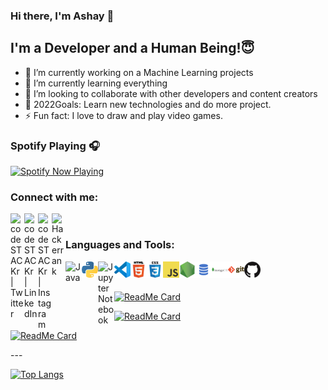 
<!-- head -->
<script src="https://tarptaeya.github.io/repo-card/repo-card.js"></script>
### Hi there, I'm Ashay :handshake:


## I'm a Developer and a Human Being!:innocent:
- 🔭 I’m currently working on a Machine Learning projects
- 🌱 I’m currently learning everything 
- 👯 I’m looking to collaborate with other developers and content creators
- 🥅 2022Goals: Learn new technologies and do more project.
- ⚡ Fun fact: I love to draw and play video games.


### Spotify Playing 🎧

[<img src="https://spotify-now-playing-zeta-topaz.vercel.app/api/spotify-playing" alt="Spotify Now Playing" width="350" />](https://open.spotify.com/playlist/6qSz3wGYu5bEqZ064MlN2u)

### Connect with me:


[<img align="left" alt="codeSTACKr | Twitter" width="22px" src="https://cdn.jsdelivr.net/npm/simple-icons@v3/icons/twitter.svg" />][twitter]
[<img align="left" alt="codeSTACKr | LinkedIn" width="22px" src="https://cdn.jsdelivr.net/npm/simple-icons@v3/icons/linkedin.svg" />][linkedin]
[<img align="left" alt="codeSTACKr | Instagram" width="22px" src="https://cdn.jsdelivr.net/npm/simple-icons@v3/icons/instagram.svg" />][instagram]
[<img align="left" alt="Hackerrank" width="22px" src="https://repository-images.githubusercontent.com/253395053/f2f38a80-8182-11ea-8059-91f14f9a3274">][Hackerrank]

<br />

### Languages and Tools:


<img align="left" alt="Java" width="26px" src="https://cdn0.iconfinder.com/data/icons/huge-basic-icons-part-3/512/Java.png">

<img align="left" alt="Python" width="26px" src="https://raw.githubusercontent.com/docker-library/docs/01c12653951b2fe592c1f93a13b4e289ada0e3a1/python/logo.png" />

<img align="left" alt="Jupyter Notebook" width="26px" src="https://miro.medium.com/max/1036/1*FogMIj4gYwp3fTHLZuwavQ.png" />


<img align="left" alt="Visual Studio Code" width="26px" src="https://raw.githubusercontent.com/github/explore/80688e429a7d4ef2fca1e82350fe8e3517d3494d/topics/visual-studio-code/visual-studio-code.png" />

<img align="left" alt="HTML5" width="26px" src="https://raw.githubusercontent.com/github/explore/80688e429a7d4ef2fca1e82350fe8e3517d3494d/topics/html/html.png" />
<img align="left" alt="CSS3" width="26px" src="https://raw.githubusercontent.com/github/explore/80688e429a7d4ef2fca1e82350fe8e3517d3494d/topics/css/css.png" />

<img align="left" alt="JavaScript" width="26px" src="https://raw.githubusercontent.com/github/explore/80688e429a7d4ef2fca1e82350fe8e3517d3494d/topics/javascript/javascript.png" />


<img align="left" alt="Node.js" width="26px" src="https://raw.githubusercontent.com/github/explore/80688e429a7d4ef2fca1e82350fe8e3517d3494d/topics/nodejs/nodejs.png" />


<img align="left" alt="SQL" width="26px" src="https://raw.githubusercontent.com/github/explore/80688e429a7d4ef2fca1e82350fe8e3517d3494d/topics/sql/sql.png" />



<img align="left" alt="MongoDB" width="26px" src="https://raw.githubusercontent.com/github/explore/80688e429a7d4ef2fca1e82350fe8e3517d3494d/topics/mongodb/mongodb.png" />

 
<img align="left" alt="Git" width="26px" src="https://raw.githubusercontent.com/github/explore/80688e429a7d4ef2fca1e82350fe8e3517d3494d/topics/git/git.png" />

<img align="left" alt="GitHub" width="26px" src="https://raw.githubusercontent.com/github/explore/78df643247d429f6cc873026c0622819ad797942/topics/github/github.png" />




<br />
<br />

[![ReadMe Card](https://github-readme-stats.vercel.app/api/pin/?username=ashaymishra&repo=Gadget-Mania)](https://github.com/ASHAYMISHRA/Gadget-Mania)

[![ReadMe Card](https://github-readme-stats.vercel.app/api/pin/?username=ashaymishra&repo=checkyourmail)](https://github.com/ASHAYMISHRA/checkyourmail)

[![ReadMe Card](https://github-readme-stats.vercel.app/api/pin/?username=ashaymishra&repo=Cyclistic-Case-Study)](https://github.com/ASHAYMISHRA/Cyclistic-Case-Study)

<!-- inside body, where you want to create the card -->
<div class="repo-card" data-repo="ashaymishra/Cyclistic-Case-Study"></div>
---
<!-- [![Ashay's github stats](https://github-readme-stats.vercel.app/api?username=ASHAYMISHRA)](https://github.com/anuraghazra/github-readme-stats) -->


[![Top Langs](https://github-readme-stats.vercel.app/api/top-langs/?username=ASHAYMISHRA&hide)](https://github.com/anuraghazra/github-readme-stats)




[twitter]: https://twitter.com/Mishra_Ashay
[youtube]: https://youtube.com/codeSTACKr
[instagram]: https://instagram.com/ashaymishra
[linkedin]: https://www.linkedin.com/in/ashay-mishra-21787214b/
[hackerrank]: https://www.hackerrank.com/ashaymishra

